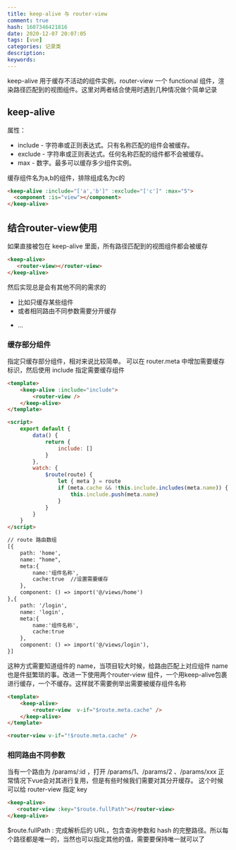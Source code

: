 ```yaml
---
title: keep-alive 与 router-view
comment: true
hash: 1607346421816
date: 2020-12-07 20:07:05
tags: [vue]
categories: 记录类
description:
keywords:
---
```


keep-alive 用于缓存不活动的组件实例，router-view 一个 functional 组件，渲染路径匹配到的视图组件。这里对两者结合使用时遇到几种情况做个简单记录
<!-- more -->

## keep-alive
属性：
- include - 字符串或正则表达式。只有名称匹配的组件会被缓存。
- exclude - 字符串或正则表达式。任何名称匹配的组件都不会被缓存。
- max - 数字。最多可以缓存多少组件实例。

缓存组件名为a,b的组件，排除组成名为c的
``` html
<keep-alive :include="['a','b']" :exclude="['c']" :max="5">
  <component :is="view"></component>
</keep-alive>
```
## 结合router-view使用

如果直接被包在 keep-alive 里面，所有路径匹配到的视图组件都会被缓存
``` html
<keep-alive>
   <router-view></router-view>
</keep-alive>
```
然后实现总是会有其他不同的需求的
- 比如只缓存某些组件
- 或者相同路由不同参数需要分开缓存
<!-- - 又或者不同路由使用相同组件一个缓存另一个不需要缓存 -->
- ...

### 缓存部分组件 

指定只缓存部分组件，相对来说比较简单。 可以在 router.meta 中增加需要缓存标识，然后使用
include 指定需要缓存组件

``` html
<template>
    <keep-alive :include="include">
        <router-view />
    </keep-alive>
</template>

<script>
    export default {
        data() {
            return {
                include: []
            }
        },
        watch: {
            $route(route) {
                let { meta } = route
                if (meta.cache && !this.include.includes(meta.name)) {
                    this.include.push(meta.name)
                }
            }
        }
    }
</script>

// route 路由数组
[{
    path: 'home',
    name: "home",
    meta:{
        name:'组件名称',
        cache:true  //设置需要缓存
    },
    component: () => import('@/views/home')
},{
    path: '/login',
    name: 'login',
    meta:{
        name:'组件名称',
        cache:true
    },
    component: () => import('@/views/login'),
}]
```
这种方式需要知道组件的 name，当项目较大时候，给路由匹配上对应组件 name 也是件挺繁琐的事。改进一下使用两个router-view 组件，一个用keep-alive包裹进行缓存，一个不缓存。这样就不需要例举出需要被缓存组件名称

``` html
<template>
    <keep-alive>
        <router-view  v-if="$route.meta.cache" />
    </keep-alive>
</template>

<router-view v-if="!$route.meta.cache" />
```

### 相同路由不同参数
当有一个路由为 /params/:id ，打开 /params/1、/params/2 、/params/xxx 正常情况下vue会对其进行复用，但是有些时候我们需要对其分开缓存。 这个时候可以给 router-view 指定 key
``` html
<keep-alive>
   <router-view :key="$route.fullPath"></router-view>
</keep-alive>
```
$route.fullPath : 完成解析后的 URL，包含查询参数和 hash 的完整路径。所以每个路径都是唯一的，当然也可以指定其他的值，需要要保持唯一就可以了

<!-- ### 不同路由使用相同组件
当都需要缓存的时候，和正常情况一样处理就可以了。但是当一个需要缓存一个不需要缓存时候（没有的这么奇葩要求，但是被面试问答过） -->
